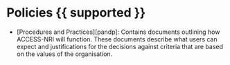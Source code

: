 # <div class="center-icons"> Policies {{ supported }} </div>

- [Procedures and Practices][pandp]: Contains documents outlining how ACCESS-NRI will function. These documents describe what users can expect and justifications for the decisions against criteria that are based on the values of the organisation.
